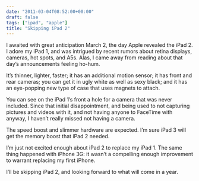 ```yaml
---
date: "2011-03-04T08:52:00+00:00"
draft: false
tags: ["ipad", "apple"]
title: "Skipping iPad 2"
---
```


I awaited with great anticipation March 2, the day Apple revealed the iPad 2. I adore my iPad 1, and was intrigued by recent rumors about retina displays, cameras, hot spots, and A5s. Alas, I came away from reading about that day’s announcements feeling ho-hum.

It’s thinner, lighter, faster; it has an additional motion sensor; it has front and rear cameras; you can get it in ugly white as well as sexy black; and it has an eye-popping new type of case that uses magnets to attach.

You can see on the iPad 1’s front a hole for a camera that was never included. Since that initial disappointment, and being used to not capturing pictures and videos with it, and not having anyone to FaceTime with anyway, I haven’t really missed not having a camera.

The speed boost and slimmer hardware are expected. I’m sure iPad 3 will get the memory boost that iPad 2 needed.

I’m just not excited enough about iPad 2 to replace my iPad 1. The same thing happened with iPhone 3G: it wasn’t a compelling enough improvement to warrant replacing my first iPhone.

I’ll be skipping iPad 2, and looking forward to what will come in a year.

